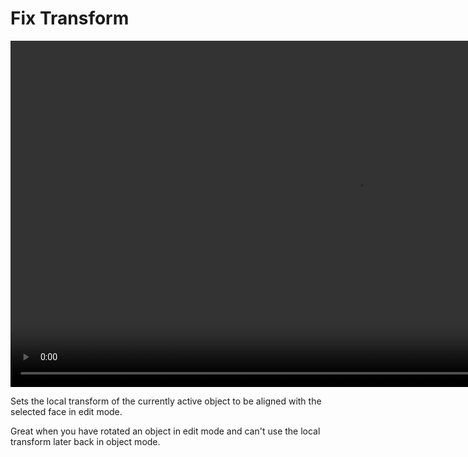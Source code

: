 <h1> Fix Transform </h1>

<video controls autoplay loop muted style="width: 220%;">
  <source src="/gifs/fix_transform.mp4" type="video/mp4">
</video>

<br>

Sets the local transform of the currently active object to be aligned with the selected face in edit mode.

Great when you have rotated an object in edit mode and can't use the local transform later back in object mode.

